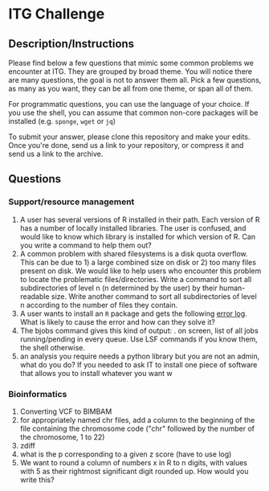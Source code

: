 # ITG Challenge

## Description/Instructions

Please find below a few questions that mimic some common problems we encounter at ITG. They are grouped by broad theme. You will notice there are many questions, the goal is not to answer them all. Pick a few questions, as many as you want, they can be all from one theme, or span all of them. 

For programmatic questions, you can use the language of your choice. If you use the shell, you can assume that common non-core packages will be installed (e.g. `sponge`, `wget` or `jq`)

To submit your answer, please clone this repository and make your edits. Once you're done, send us a link to your repository, or compress it and send us a link to the archive.

## Questions

### Support/resource management
1. A user has several versions of R installed in their path. Each version of R has a number of locally installed libraries. The user is confused, and would like to know which library is installed for which version of R. Can you write a command to help them out?
2. A common problem with shared filesystems is a disk quota overflow. This can be due to 1) a large combined size on disk or 2) too many files present on disk. We would like to help users who encounter this problem to locate the problematic files/directories. Write a command to sort all subdirectories of level n (n determined by the user) by their human-readable size. Write another command to sort all subdirectories of level n according to the number of files they contain.
3. A user wants to install an `R` package and gets the following [error log](data/error.log). What is likely to cause the error and how can they solve it?
3. The bjobs command gives this kind of output: . on screen, list of all jobs running/pending in every queue. Use LSF commands if you know them, the shell otherwise.
4. an analysis you require needs a python library but you are not an admin, what do you do? If you needed to ask IT to install one piece of software that allows you to install whatever you want w

### Bioinformatics
1. Converting VCF to BIMBAM
2. for appropriately named chr files, add a column to the beginning of the file containing the chromosome code ("chr" followed by the number of the chromosome, 1 to 22)
3.	zdiff
4.	what is the p corresponding to a given z score (have to use log)
5.	We want to round a column of numbers x in R to n digits, with values with 5 as their  rightmost significant digit rounded up. How would you write this?
